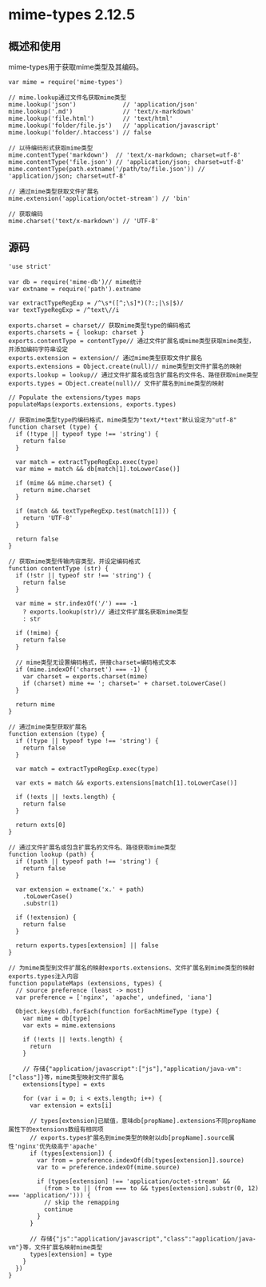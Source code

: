 # mime-types 2.12.5

## 概述和使用

mime-types用于获取mime类型及其编码。

	var mime = require('mime-types')
	
	// mime.lookup通过文件名获取mime类型
	mime.lookup('json')             // 'application/json'
	mime.lookup('.md')              // 'text/x-markdown'
	mime.lookup('file.html')        // 'text/html'
	mime.lookup('folder/file.js')   // 'application/javascript'
	mime.lookup('folder/.htaccess') // false
	
	// 以待编码形式获取mime类型
	mime.contentType('markdown')  // 'text/x-markdown; charset=utf-8'
	mime.contentType('file.json') // 'application/json; charset=utf-8'
	mime.contentType(path.extname('/path/to/file.json')) // 'application/json; charset=utf-8'
	
	// 通过mime类型获取文件扩展名
	mime.extension('application/octet-stream') // 'bin'
	
	// 获取编码
	mime.charset('text/x-markdown') // 'UTF-8'
	
## 源码

	'use strict'
	
	var db = require('mime-db')// mime统计
	var extname = require('path').extname
	
	var extractTypeRegExp = /^\s*([^;\s]*)(?:;|\s|$)/
	var textTypeRegExp = /^text\//i
	
	exports.charset = charset// 获取mime类型type的编码格式
	exports.charsets = { lookup: charset }
	exports.contentType = contentType// 通过文件扩展名或mime类型获取mime类型，并添加编码字符串设定
	exports.extension = extension// 通过mime类型获取文件扩展名
	exports.extensions = Object.create(null)// mime类型到文件扩展名的映射
	exports.lookup = lookup// 通过文件扩展名或包含扩展名的文件名、路径获取mime类型
	exports.types = Object.create(null)// 文件扩展名到mime类型的映射
	
	// Populate the extensions/types maps
	populateMaps(exports.extensions, exports.types)
	
	// 获取mime类型type的编码格式，mime类型为"text/*text"默认设定为"utf-8"
	function charset (type) {
	  if (!type || typeof type !== 'string') {
	    return false
	  }
	
	  var match = extractTypeRegExp.exec(type)
	  var mime = match && db[match[1].toLowerCase()]
	
	  if (mime && mime.charset) {
	    return mime.charset
	  }
	
	  if (match && textTypeRegExp.test(match[1])) {
	    return 'UTF-8'
	  }
	
	  return false
	}
	
	// 获取mime类型传输内容类型，并设定编码格式
	function contentType (str) {
	  if (!str || typeof str !== 'string') {
	    return false
	  }
	
	  var mime = str.indexOf('/') === -1
	    ? exports.lookup(str)// 通过文件扩展名获取mime类型
	    : str
	
	  if (!mime) {
	    return false
	  }
	
	  // mime类型无设置编码格式，拼接charset=编码格式文本
	  if (mime.indexOf('charset') === -1) {
	    var charset = exports.charset(mime)
	    if (charset) mime += '; charset=' + charset.toLowerCase()
	  }
	
	  return mime
	}
	
	// 通过mime类型获取扩展名
	function extension (type) {
	  if (!type || typeof type !== 'string') {
	    return false
	  }
	
	  var match = extractTypeRegExp.exec(type)
	
	  var exts = match && exports.extensions[match[1].toLowerCase()]
	
	  if (!exts || !exts.length) {
	    return false
	  }
	
	  return exts[0]
	}
	
	// 通过文件扩展名或包含扩展名的文件名、路径获取mime类型
	function lookup (path) {
	  if (!path || typeof path !== 'string') {
	    return false
	  }
	
	  var extension = extname('x.' + path)
	    .toLowerCase()
	    .substr(1)
	
	  if (!extension) {
	    return false
	  }
	
	  return exports.types[extension] || false
	}
	
	// 为mime类型到文件扩展名的映射exports.extensions、文件扩展名到mime类型的映射exports.types注入内容
	function populateMaps (extensions, types) {
	  // source preference (least -> most)
	  var preference = ['nginx', 'apache', undefined, 'iana']
	
	  Object.keys(db).forEach(function forEachMimeType (type) {
	    var mime = db[type]
	    var exts = mime.extensions
	
	    if (!exts || !exts.length) {
	      return
	    }
	
	    // 存储{"application/javascript":["js"],"application/java-vm":["class"]}等，mime类型映射文件扩展名
	    extensions[type] = exts
	
	    for (var i = 0; i < exts.length; i++) {
	      var extension = exts[i]
	
	      // types[extension]已赋值，意味db[propName].extensions不同propName属性下的extensions数组有相同项
	      // exports.types扩展名到mime类型的映射以db[propName].source属性'nginx'优先级高于'apache'
	      if (types[extension]) {
	        var from = preference.indexOf(db[types[extension]].source)
	        var to = preference.indexOf(mime.source)
	
	        if (types[extension] !== 'application/octet-stream' &&
	          (from > to || (from === to && types[extension].substr(0, 12) === 'application/'))) {
	          // skip the remapping
	          continue
	        }
	      }
	
	      // 存储{"js":"application/javascript","class":"application/java-vm"}等，文件扩展名映射mime类型
	      types[extension] = type
	    }
	  })
	}

